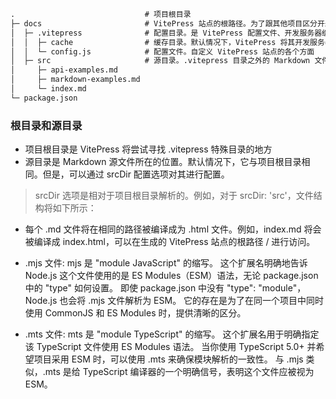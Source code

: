 

```md
.                             # 项目根目录
├─ docs                       # VitePress 站点的根路径。为了跟其他项目区分开来
│  ├─ .vitepress              # 配置目录。是 VitePress 配置文件、开发服务器缓存、构建输出和可选主题自定义代码的位置。
│  │  ├─ cache                # 缓存目录。默认情况下，VitePress 将其开发服务器缓存存储在 .vitepress/cache 中，并将生产构建输出存储在 .vitepress/dist 中。
│  │  └─ config.js            # 配置文件。自定义 VitePress 站点的各个方面
│  ├─ src                     # 源目录。.vitepress 目录之外的 Markdown 文件被视为源文件。
│     ├─ api-examples.md      
│     ├─ markdown-examples.md
│     └─ index.md
└─ package.json
```

### 根目录和源目录
+ 项目根目录是 VitePress 将尝试寻找 .vitepress 特殊目录的地方
+ 源目录是 Markdown 源文件所在的位置。默认情况下，它与项目根目录相同。但是，可以通过 srcDir 配置选项对其进行配置。
> srcDir 选项是相对于项目根目录解析的。例如，对于 srcDir: 'src'，文件结构将如下所示：



+ 每个 .md 文件将在相同的路径被编译成为 .html 文件。例如，index.md 将会被编译成 index.html，可以在生成的 VitePress 站点的根路径 / 进行访问。

+ .mjs 文件:
mjs 是 "module JavaScript" 的缩写。
这个扩展名明确地告诉 Node.js 这个文件使用的是 ES Modules（ESM）语法，无论 package.json 中的 "type" 如何设置。
即使 package.json 中没有 "type": "module"，Node.js 也会将 .mjs 文件解析为 ESM。
它的存在是为了在同一个项目中同时使用 CommonJS 和 ES Modules 时，提供清晰的区分。

+ .mts 文件:
mts 是 "module TypeScript" 的缩写。
这个扩展名用于明确指定该 TypeScript 文件使用 ES Modules 语法。
当你使用 TypeScript 5.0+ 并希望项目采用 ESM 时，可以使用 .mts 来确保模块解析的一致性。
与 .mjs 类似，.mts 是给 TypeScript 编译器的一个明确信号，表明这个文件应被视为 ESM。